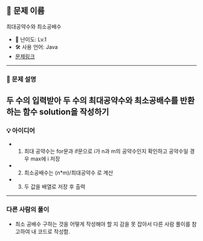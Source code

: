 ## 📘 문제 이름
최대공약수와 최소공배수
- 🧩 난이도: Lv.1
- 🛠 사용 언어: Java
- [문제링크](https://school.programmers.co.kr/learn/courses/30/lessons/12940)

---

### 🧠 문제 설명
두 수의 입력받아 두 수의 최대공약수와 최소공배수를 반환하는 함수 solution을 작성하기
---



### 💡 아이디어
- 1. 최대 공약수는 for문과 if문으로 i가 n과 m의 공약수인지 확인하고 공약수일 경우 max에 i 저장

- 2. 최소공배수는 (n*m)/최대공약수 로 계산

- 3. 두 값을 배열로 저장 후 출력

---



### 다른 사람의 풀이


 - 최소 공배수 구하는 것을 어떻게 작성해야 할 지 감을 못 잡아서 다른 사람 풀이를 참고하여 내 코드로 작성함.
